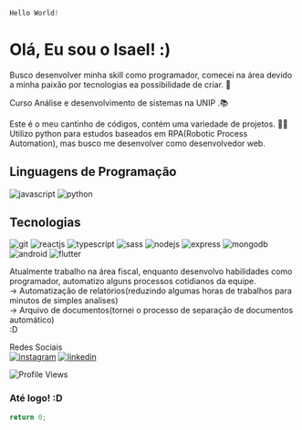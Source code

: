 ~~~javascript
Hello World!
~~~

# Olá, Eu sou o Isael! :)
Busco desenvolver minha skill como programador, comecei na área devido a minha paixão por tecnologias ea possibilidade de criar. 🔧   

Curso Análise e desenvolvimento de sistemas na UNIP .📚 

Este é o meu cantinho de códigos, contém uma variedade de projetos. 👩‍💻  
Utilizo python para estudos baseados em RPA(Robotic Process Automation),
mas busco me desenvolver como desenvolvedor web.

## Linguagens de Programação
![javascript](https://cdn.iconscout.com/icon/free/png-32/javascript-2752148-2284965.png)
![python](https://cdn.iconscout.com/icon/free/png-32/python-2-226051.png)

## Tecnologias

![git](https://cdn.iconscout.com/icon/free/png-32/git-225996.png) 
![reactjs](https://cdn.iconscout.com/icon/free/png-32/react-3-1175109.png)
![typescript](https://cdn.iconscout.com/icon/free/png-32/typescript-1174965.png)
![sass](https://cdn.iconscout.com/icon/free/png-32/sass-226054.png)
![nodejs](https://cdn.iconscout.com/icon/free/png-32/nodejs-2-226035.png)
![express](https://cdn.iconscout.com/icon/free/png-32/express-9-1175170.png)
![mongodb](https://cdn.iconscout.com/icon/free/png-32/mongodb-226029.png)
![android](https://cdn.iconscout.com/icon/free/png-32/android-206-675862.png)
![flutter](https://cdn.iconscout.com/icon/free/png-32/flutter-2038877-1720090.png)

Atualmente trabalho na área fiscal, enquanto desenvolvo habilidades como programador, automatizo alguns processos cotidianos da equipe.  
-> Automatização de relatórios(reduzindo algumas horas de trabalhos para minutos de simples analises)  
-> Arquivo de documentos(tornei o processo de separação de documentos automático)  
:D

Redes Sociais  
[![instagram](https://cdn.iconscout.com/icon/free/png-32/instagram-188-498425.png)](https://www.instagram.com/isaelsantos0/?hl=pt-br)
[![linkedin](https://cdn.iconscout.com/icon/free/png-32/linkedin-162-498418.png)](https://www.linkedin.com/in/isael-sousa-a31367173/)

![Profile Views](https://komarev.com/ghpvc/?username=IsaelSousa)
### Até logo! :D

~~~javascript
return 0;
~~~
